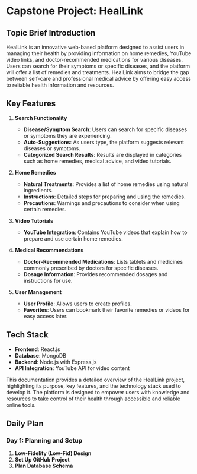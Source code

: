 # **Capstone Project: HealLink**

## **Topic Brief Introduction**

HealLink is an innovative web-based platform designed to assist users in managing their health by providing information on home remedies, YouTube video links, and doctor-recommended medications for various diseases. Users can search for their symptoms or specific diseases, and the platform will offer a list of remedies and treatments. HealLink aims to bridge the gap between self-care and professional medical advice by offering easy access to reliable health information and resources.

## **Key Features**

1. **Search Functionality**
   - **Disease/Symptom Search**: Users can search for specific diseases or symptoms they are experiencing.
   - **Auto-Suggestions**: As users type, the platform suggests relevant diseases or symptoms.
   - **Categorized Search Results**: Results are displayed in categories such as home remedies, medical advice, and video tutorials.

2. **Home Remedies**
   - **Natural Treatments**: Provides a list of home remedies using natural ingredients.
   - **Instructions**: Detailed steps for preparing and using the remedies.
   - **Precautions**: Warnings and precautions to consider when using certain remedies.

3. **Video Tutorials**
   - **YouTube Integration**: Contains YouTube videos that explain how to prepare and use certain home remedies.

4. **Medical Recommendations**
   - **Doctor-Recommended Medications**: Lists tablets and medicines commonly prescribed by doctors for specific diseases.
   - **Dosage Information**: Provides recommended dosages and instructions for use.

5. **User Management**
   - **User Profile**: Allows users to create profiles.
   - **Favorites**: Users can bookmark their favorite remedies or videos for easy access later.

## **Tech Stack**

- **Frontend**: React.js
- **Database**: MongoDB
- **Backend**: Node.js with Express.js
- **API Integration**: YouTube API for video content

This documentation provides a detailed overview of the HealLink project, highlighting its purpose, key features, and the technology stack used to develop it. The platform is designed to empower users with knowledge and resources to take control of their health through accessible and reliable online tools.

## **Daily Plan**

### **Day 1: Planning and Setup**
1. **Low-Fidelity (Low-Fid) Design**
2. **Set Up GitHub Project**
3. **Plan Database Schema**
